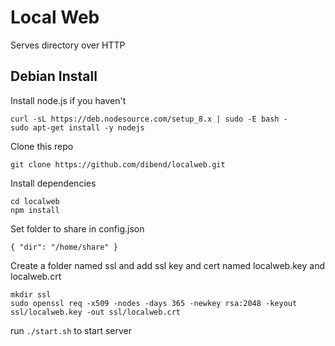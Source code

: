 # Local Web
Serves directory over HTTP

## Debian Install

Install node.js if you haven't

`curl -sL https://deb.nodesource.com/setup_8.x | sudo -E bash -`<br>
`sudo apt-get install -y nodejs`

Clone this repo

`git clone https://github.com/dibend/localweb.git`

Install dependencies

`cd localweb`<br>
`npm install`

Set folder to share in config.json

`{ "dir": "/home/share" }`

Create a folder named ssl and add ssl key and cert named localweb.key and localweb.crt

`mkdir ssl`<br>
`sudo openssl req -x509 -nodes -days 365 -newkey rsa:2048 -keyout ssl/localweb.key -out ssl/localweb.crt`

run `./start.sh` to start server
